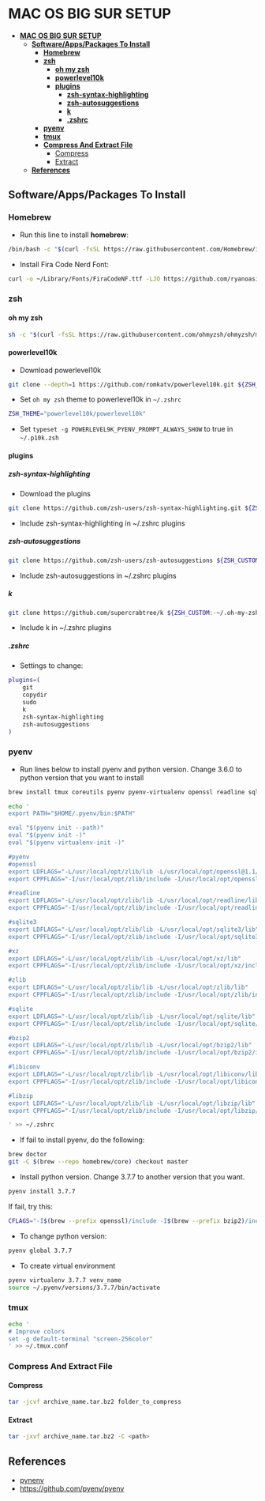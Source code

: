 # **MAC OS BIG SUR SETUP**

- [**MAC OS BIG SUR SETUP**](#mac-os-big-sur-setup)
  - [**Software/Apps/Packages To Install**](#softwareappspackages-to-install)
    - [**Homebrew**](#homebrew)
    - [**zsh**](#zsh)
      - [**oh my zsh**](#oh-my-zsh)
      - [**powerlevel10k**](#powerlevel10k)
      - [**plugins**](#plugins)
        - [**zsh-syntax-highlighting**](#zsh-syntax-highlighting)
        - [**zsh-autosuggestions**](#zsh-autosuggestions)
        - [**k**](#k)
        - [**.zshrc**](#zshrc)
    - [**pyenv**](#pyenv)
    - [**tmux**](#tmux)
    - [**Compress And Extract File**](#compress-and-extract-file)
      - [Compress](#compress)
      - [Extract](#extract)
  - [**References**](#references)

## **Software/Apps/Packages To Install**

### **Homebrew**

- Run this line to install **homebrew**:

```bash
/bin/bash -c "$(curl -fsSL https://raw.githubusercontent.com/Homebrew/install/HEAD/install.sh)"
```

- Install Fira Code Nerd Font:

```bash
curl -o ~/Library/Fonts/FiraCodeNF.ttf -LJO https://github.com/ryanoasis/nerd-fonts/raw/master/patched-fonts/FiraCode/Regular/complete/Fira%20Code%20Regular%20Nerd%20Font%20Complete.ttf
```

### **zsh**

#### **oh my zsh**

```bash
sh -c "$(curl -fsSL https://raw.githubusercontent.com/ohmyzsh/ohmyzsh/master/tools/install.sh)"
```

#### **powerlevel10k**

- Download powerlevel10k

```bash
git clone --depth=1 https://github.com/romkatv/powerlevel10k.git ${ZSH_CUSTOM:-$HOME/.oh-my-zsh/custom}/themes/powerlevel10k
```

- Set `oh my zsh` theme to powerlevel10k in `~/.zshrc`

```bash
ZSH_THEME="powerlevel10k/powerlevel10k"
```

- Set `typeset -g POWERLEVEL9K_PYENV_PROMPT_ALWAYS_SHOW` to true in `~/.p10k.zsh`

#### **plugins**

##### **zsh-syntax-highlighting**

- Download the plugins

```bash
git clone https://github.com/zsh-users/zsh-syntax-highlighting.git ${ZSH_CUSTOM:-~/.oh-my-zsh/custom}/plugins/zsh-syntax-highlighting
```

- Include zsh-syntax-highlighting in ~/.zshrc plugins

##### **zsh-autosuggestions**

```bash
git clone https://github.com/zsh-users/zsh-autosuggestions ${ZSH_CUSTOM:-~/.oh-my-zsh/custom}/plugins/zsh-autosuggestions
```

- Include zsh-autosuggestions in ~/.zshrc plugins

##### **k**

```bash
git clone https://github.com/supercrabtree/k ${ZSH_CUSTOM:-~/.oh-my-zsh/custom}/plugins/k
```

- Include k in ~/.zshrc plugins

##### **.zshrc**

- Settings to change:

```bash
plugins=(
    git
    copydir
    sudo
    k
    zsh-syntax-highlighting
    zsh-autosuggestions
)
```

### **pyenv**

- Run lines below to install pyenv and python version. Change 3.6.0 to python version that you want to install

```bash
brew install tmux coreutils pyenv pyenv-virtualenv openssl readline sqlite3 xz zlib sqlite bzip2 libiconv libzip

echo '
export PATH="$HOME/.pyenv/bin:$PATH"

eval "$(pyenv init --path)"
eval "$(pyenv init -)"
eval "$(pyenv virtualenv-init -)"

#pyenv
#openssl
export LDFLAGS="-L/usr/local/opt/zlib/lib -L/usr/local/opt/openssl@1.1/lib"
export CPPFLAGS="-I/usr/local/opt/zlib/include -I/usr/local/opt/openssl@1.1/include"

#readline
export LDFLAGS="-L/usr/local/opt/zlib/lib -L/usr/local/opt/readline/lib"
export CPPFLAGS="-I/usr/local/opt/zlib/include -I/usr/local/opt/readline/include"

#sqlite3
export LDFLAGS="-L/usr/local/opt/zlib/lib -L/usr/local/opt/sqlite3/lib"
export CPPFLAGS="-I/usr/local/opt/zlib/include -I/usr/local/opt/sqlite3/include"

#xz
export LDFLAGS="-L/usr/local/opt/zlib/lib -L/usr/local/opt/xz/lib"
export CPPFLAGS="-I/usr/local/opt/zlib/include -I/usr/local/opt/xz/include"

#zlib
export LDFLAGS="-L/usr/local/opt/zlib/lib -L/usr/local/opt/zlib/lib"
export CPPFLAGS="-I/usr/local/opt/zlib/include -I/usr/local/opt/zlib/include"

#sqlite
export LDFLAGS="-L/usr/local/opt/zlib/lib -L/usr/local/opt/sqlite/lib"
export CPPFLAGS="-I/usr/local/opt/zlib/include -I/usr/local/opt/sqlite/include"

#bzip2
export LDFLAGS="-L/usr/local/opt/zlib/lib -L/usr/local/opt/bzip2/lib"
export CPPFLAGS="-I/usr/local/opt/zlib/include -I/usr/local/opt/bzip2/include"

#libiconv
export LDFLAGS="-L/usr/local/opt/zlib/lib -L/usr/local/opt/libiconv/lib"
export CPPFLAGS="-I/usr/local/opt/zlib/include -I/usr/local/opt/libiconv/include"

#libzip
export LDFLAGS="-L/usr/local/opt/zlib/lib -L/usr/local/opt/libzip/lib"
export CPPFLAGS="-I/usr/local/opt/zlib/include -I/usr/local/opt/libzip/include"

' >> ~/.zshrc
```

- If fail to install pyenv, do the following:

```bash
brew doctor
git -C $(brew --repo homebrew/core) checkout master
```

- Install python version. Change 3.7.7 to another version that you want.

```bash
pyenv install 3.7.7
```

If fail, try this:

```bash
CFLAGS="-I$(brew --prefix openssl)/include -I$(brew --prefix bzip2)/include -I$(brew --prefix readline)/include -I$(xcrun --show-sdk-path)/usr/include" LDFLAGS="-L$(brew --prefix openssl)/lib -L$(brew --prefix readline)/lib -L$(brew --prefix zlib)/lib -L$(brew --prefix bzip2)/lib" pyenv install --patch 3.7.7 < <(curl -sSL https://github.com/python/cpython/commit/8ea6353.patch\?full_index\=1)
```

- To change python version:

```bash
pyenv global 3.7.7
```

- To create virtual environment

```bash
pyenv virtualenv 3.7.7 venv_name
source ~/.pyenv/versions/3.7.7/bin/activate
```

### **tmux**

```bash
echo '
# Improve colors
set -g default-terminal "screen-256color"
' >> ~/.tmux.conf
```

### **Compress And Extract File**

#### Compress

```bash
tar -jcvf archive_name.tar.bz2 folder_to_compress
```

#### Extract

```bash
tar -jxvf archive_name.tar.bz2 -C <path>
```

## **References**

- [pynenv](https://chamikakasun.medium.com/how-to-manage-multiple-python-versions-in-macos-2021-guide-f86ef81095a6)
- https://github.com/pyenv/pyenv
